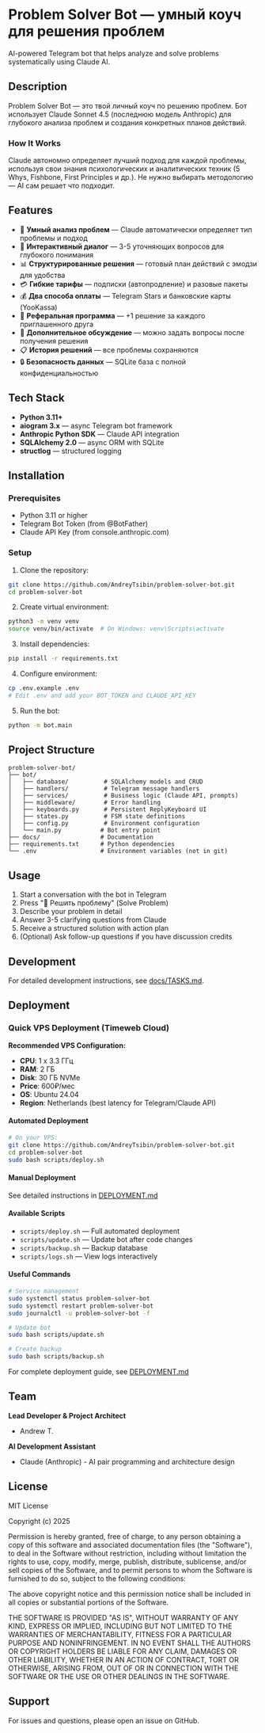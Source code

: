 # Problem Solver Bot — умный коуч для решения проблем

AI-powered Telegram bot that helps analyze and solve problems systematically using Claude AI.

## Description

Problem Solver Bot — это твой личный коуч по решению проблем. Бот использует Claude Sonnet 4.5 (последнюю модель Anthropic) для глубокого анализа проблем и создания конкретных планов действий.

### How It Works

Claude автономно определяет лучший подход для каждой проблемы, используя свои знания психологических и аналитических техник (5 Whys, Fishbone, First Principles и др.). Не нужно выбирать методологию — AI сам решает что подходит.

## Features

- 🎯 **Умный анализ проблем** — Claude автоматически определяет тип проблемы и подход
- 🤖 **Интерактивный диалог** — 3-5 уточняющих вопросов для глубокого понимания
- 📊 **Структурированные решения** — готовый план действий с эмодзи для удобства
- 💳 **Гибкие тарифы** — подписки (автопродление) и разовые пакеты
- 💰 **Два способа оплаты** — Telegram Stars и банковские карты (YooKassa)
- 🎁 **Реферальная программа** — +1 решение за каждого приглашенного друга
- 💬 **Дополнительное обсуждение** — можно задать вопросы после получения решения
- 📋 **История решений** — все проблемы сохраняются
- 🔒 **Безопасность данных** — SQLite база с полной конфиденциальностью

## Tech Stack

- **Python 3.11+**
- **aiogram 3.x** — async Telegram bot framework
- **Anthropic Python SDK** — Claude API integration
- **SQLAlchemy 2.0** — async ORM with SQLite
- **structlog** — structured logging

## Installation

### Prerequisites

- Python 3.11 or higher
- Telegram Bot Token (from @BotFather)
- Claude API Key (from console.anthropic.com)

### Setup

1. Clone the repository:
```bash
git clone https://github.com/AndreyTsibin/problem-solver-bot.git
cd problem-solver-bot
```

2. Create virtual environment:
```bash
python3 -m venv venv
source venv/bin/activate  # On Windows: venv\Scripts\activate
```

3. Install dependencies:
```bash
pip install -r requirements.txt
```

4. Configure environment:
```bash
cp .env.example .env
# Edit .env and add your BOT_TOKEN and CLAUDE_API_KEY
```

5. Run the bot:
```bash
python -m bot.main
```

## Project Structure

```
problem-solver-bot/
├── bot/
│   ├── database/          # SQLAlchemy models and CRUD
│   ├── handlers/          # Telegram message handlers
│   ├── services/          # Business logic (Claude API, prompts)
│   ├── middleware/        # Error handling
│   ├── keyboards.py       # Persistent ReplyKeyboard UI
│   ├── states.py          # FSM state definitions
│   ├── config.py          # Environment configuration
│   └── main.py           # Bot entry point
├── docs/                 # Documentation
├── requirements.txt      # Python dependencies
└── .env                  # Environment variables (not in git)
```

## Usage

1. Start a conversation with the bot in Telegram
2. Press "🚀 Решить проблему" (Solve Problem)
3. Describe your problem in detail
4. Answer 3-5 clarifying questions from Claude
5. Receive a structured solution with action plan
6. (Optional) Ask follow-up questions if you have discussion credits

## Development

For detailed development instructions, see [docs/TASKS.md](docs/TASKS.md).

## Deployment

### Quick VPS Deployment (Timeweb Cloud)

**Recommended VPS Configuration:**
- **CPU**: 1 x 3.3 ГГц
- **RAM**: 2 ГБ
- **Disk**: 30 ГБ NVMe
- **Price**: 600₽/мес
- **OS**: Ubuntu 24.04
- **Region**: Netherlands (best latency for Telegram/Claude API)

#### Automated Deployment

```bash
# On your VPS:
git clone https://github.com/AndreyTsibin/problem-solver-bot.git
cd problem-solver-bot
sudo bash scripts/deploy.sh
```

#### Manual Deployment

See detailed instructions in [DEPLOYMENT.md](DEPLOYMENT.md)

#### Available Scripts

- `scripts/deploy.sh` — Full automated deployment
- `scripts/update.sh` — Update bot after code changes
- `scripts/backup.sh` — Backup database
- `scripts/logs.sh` — View logs interactively

#### Useful Commands

```bash
# Service management
sudo systemctl status problem-solver-bot
sudo systemctl restart problem-solver-bot
sudo journalctl -u problem-solver-bot -f

# Update bot
sudo bash scripts/update.sh

# Create backup
sudo bash scripts/backup.sh
```

For complete deployment guide, see [DEPLOYMENT.md](DEPLOYMENT.md)

## Team

**Lead Developer & Project Architect**
- Andrew T.

**AI Development Assistant**
- Claude (Anthropic) - AI pair programming and architecture design

## License

MIT License

Copyright (c) 2025

Permission is hereby granted, free of charge, to any person obtaining a copy
of this software and associated documentation files (the "Software"), to deal
in the Software without restriction, including without limitation the rights
to use, copy, modify, merge, publish, distribute, sublicense, and/or sell
copies of the Software, and to permit persons to whom the Software is
furnished to do so, subject to the following conditions:

The above copyright notice and this permission notice shall be included in all
copies or substantial portions of the Software.

THE SOFTWARE IS PROVIDED "AS IS", WITHOUT WARRANTY OF ANY KIND, EXPRESS OR
IMPLIED, INCLUDING BUT NOT LIMITED TO THE WARRANTIES OF MERCHANTABILITY,
FITNESS FOR A PARTICULAR PURPOSE AND NONINFRINGEMENT. IN NO EVENT SHALL THE
AUTHORS OR COPYRIGHT HOLDERS BE LIABLE FOR ANY CLAIM, DAMAGES OR OTHER
LIABILITY, WHETHER IN AN ACTION OF CONTRACT, TORT OR OTHERWISE, ARISING FROM,
OUT OF OR IN CONNECTION WITH THE SOFTWARE OR THE USE OR OTHER DEALINGS IN THE
SOFTWARE.

## Support

For issues and questions, please open an issue on GitHub.
